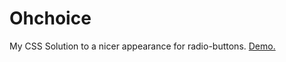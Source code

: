 # Ohchoice
My CSS Solution to a nicer appearance for radio-buttons. [Demo.](https://rawgit.com/elpollitodiablo/ohcoice/master/demo.html)
